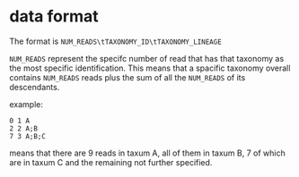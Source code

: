 # data format

The format is `NUM_READS\tTAXONOMY_ID\tTAXONOMY_LINEAGE`

`NUM_READS` represent the specifc number of read that has that taxonomy as the most specific identification. This means that a spacific taxonomy overall contains `NUM_READS` reads plus the sum of all the `NUM_READS` of its descendants.

example:

```
0 1 A
2 2 A;B
7 3 A;B;C
```

means that there are 9 reads in taxum A, all of them in taxum B, 7 of which are in taxum C and the remaining not further specified.
